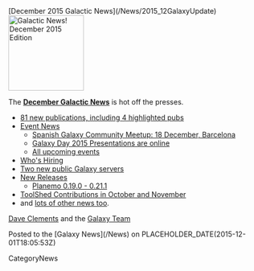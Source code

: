 <div class='newsItemHeader'>[December 2015 Galactic News](/News/2015_12GalaxyUpdate)</div>

<div class='right'>
<a href='/GalaxyUpdates/2015_12'><img src='/Images/GalaxyLogos/GalaxyNews.png' alt='Galactic News! December 2015 Edition' width=150 /></a><br />
</div>

The **[December Galactic News](/GalaxyUpdates/2015_12)** is hot off the presses.
* [81 new publications, including 4 highlighted pubs](/GalaxyUpdates/2015_12#new-papers)
* [Event News](/GalaxyUpdates/2015_12#events)
  * [Spanish Galaxy Community Meetup: 18 December, Barcelona](/GalaxyUpdates/2015_12#spanish-galaxy-community-meetup-18-december-barcelona)
  * [Galaxy Day 2015 Presentations are online](/GalaxyUpdates/2015_12#galaxy-day-2015-presentations)
  * [All upcoming events](/GalaxyUpdates/2015_12#upcoming-events)
* [Who's Hiring](/GalaxyUpdates/2015_12#whos-hiring)
* [Two new public Galaxy servers](/GalaxyUpdates/2015_12#new-public-galaxy-servers)
* [New Releases](/GalaxyUpdates/2015_12#releases)
  * [Planemo 0.19.0 - 0.21.1](/GalaxyUpdates/2015_12#planemo-0190---0211)
* [ToolShed Contributions in October and November](/GalaxyUpdates/2015_12#toolshed-contributions)
* and [lots of other news too](/GalaxyUpdates/2015_12#other-news).

[Dave Clements](/DaveClements) and the [Galaxy Team](/GalaxyTeam)

<div class='newsItemFooter'>Posted to the [Galaxy News](/News) on PLACEHOLDER_DATE(2015-12-01T18:05:53Z) </div>

CategoryNews
